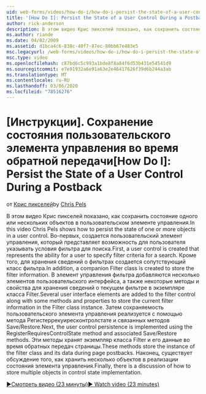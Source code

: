 ```yaml
---
uid: web-forms/videos/how-do-i/how-do-i-persist-the-state-of-a-user-control-during-a-postback
title: '[How Do I]: Persist the State of a User Control During a Postback | Microsoft Docs'
author: rick-anderson
description: В этом видео Крис пикселей показано, как сохранить состояние одного или нескольких объектов в пользовательском элементе управления. Во-первых, создается пользовательский элемент управления, представляющий Абилит...
ms.author: riande
ms.date: 04/02/2009
ms.assetid: d1bca4c6-838c-40f7-87ec-80bb67e483e5
msc.legacyurl: /web-forms/videos/how-do-i/how-do-i-persist-the-state-of-a-user-control-during-a-postback
msc.type: video
ms.openlocfilehash: c87bd6c5c993a1bde8f8a84f6d53b431e54541d9
ms.sourcegitcommit: e7e91932a6e91a63e2e46417626f39d6b244a3ab
ms.translationtype: MT
ms.contentlocale: ru-RU
ms.lasthandoff: 03/06/2020
ms.locfileid: "78516276"
---
```

# <a name="how-do-i-persist-the-state-of-a-user-control-during-a-postback"></a><span data-ttu-id="ba082-103">[Инструкции]. Сохранение состояния пользовательского элемента управления во время обратной передачи</span><span class="sxs-lookup"><span data-stu-id="ba082-103">[How Do I]: Persist the State of a User Control During a Postback</span></span>

<span data-ttu-id="ba082-104">от [Крис пикселей](https://twitter.com/chrispels)</span><span class="sxs-lookup"><span data-stu-id="ba082-104">by [Chris Pels](https://twitter.com/chrispels)</span></span>

<span data-ttu-id="ba082-105">В этом видео Крис пикселей показано, как сохранить состояние одного или нескольких объектов в пользовательском элементе управления.</span><span class="sxs-lookup"><span data-stu-id="ba082-105">In this video Chris Pels shows how to persist the state of one or more objects in a user control.</span></span> <span data-ttu-id="ba082-106">Во-первых, создается пользовательский элемент управления, который представляет возможность для пользователя указывать условия фильтра для поиска.</span><span class="sxs-lookup"><span data-stu-id="ba082-106">First, a user control is created that represents the ability for a user to specify filter criteria for a search.</span></span> <span data-ttu-id="ba082-107">Кроме того, для хранения сведений о фильтрах создается сопутствующий класс фильтра.</span><span class="sxs-lookup"><span data-stu-id="ba082-107">In addition, a companion Filter class is created to store the filter information.</span></span> <span data-ttu-id="ba082-108">В элемент управления фильтра добавляются несколько элементов пользовательского интерфейса, а также некоторые методы и свойства для хранения сведений о текущем фильтре в экземпляре класса Filter.</span><span class="sxs-lookup"><span data-stu-id="ba082-108">Several user interface elements are added to the filter control along with some methods and properties to store the current filter information in the Filter class instance.</span></span> <span data-ttu-id="ba082-109">Затем сохраняемость пользовательского элемента управления реализуется с помощью метода Регистеррекуиресконтролстате и связанных методов Save/Restore.</span><span class="sxs-lookup"><span data-stu-id="ba082-109">Next, the user control persistence is implemented using the RegisterRequiresControlState method and associated Save/Restore methods.</span></span> <span data-ttu-id="ba082-110">Эти методы хранят экземпляр класса Filter и его данные во время обратных передач страницы.</span><span class="sxs-lookup"><span data-stu-id="ba082-110">These methods store the instance of the filter class and its data during page postbacks.</span></span> <span data-ttu-id="ba082-111">Наконец, существует обсуждение того, как хранить несколько объектов в реализации состояния элемента управления.</span><span class="sxs-lookup"><span data-stu-id="ba082-111">Finally, there is a discussion of how to store multiple objects in control state implementation.</span></span>

[<span data-ttu-id="ba082-112">&#9654;Смотреть видео (23 минуты)</span><span class="sxs-lookup"><span data-stu-id="ba082-112">&#9654; Watch video (23 minutes)</span></span>](https://channel9.msdn.com/Blogs/ASP-NET-Site-Videos/how-do-i-persist-the-state-of-a-user-control-during-a-postback)
